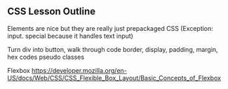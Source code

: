 ## CSS Lesson Outline

Elements are nice but they are really just prepackaged CSS
    (Exception: input.  special because it handles text input)

Turn div into button, walk through code
  border, display, padding, margin, hex codes
  pseudo classes

Flexbox
  https://developer.mozilla.org/en-US/docs/Web/CSS/CSS_Flexible_Box_Layout/Basic_Concepts_of_Flexbox
